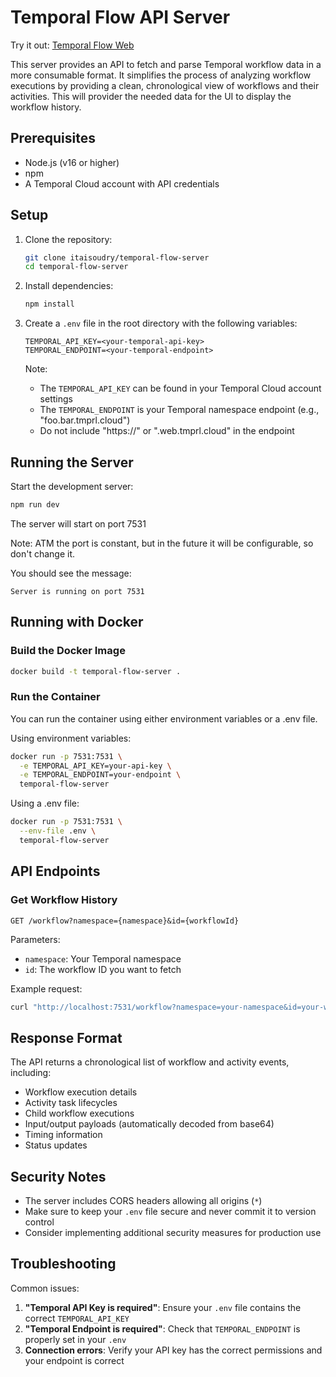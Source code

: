 # Temporal Flow API Server

Try it out: [Temporal Flow Web](https://itaisoudrydry.github.io/temporal-flow-web)

This server provides an API to fetch and parse Temporal workflow data in a more consumable format. It simplifies the process of analyzing workflow executions by providing a clean, chronological view of workflows and their activities.
This will provider the needed data for the UI to display the workflow history.

## Prerequisites

- Node.js (v16 or higher)
- npm
- A Temporal Cloud account with API credentials

## Setup

1. Clone the repository:

   ```bash
   git clone itaisoudry/temporal-flow-server
   cd temporal-flow-server
   ```

2. Install dependencies:

   ```bash
   npm install
   ```

3. Create a `.env` file in the root directory with the following variables:

   ```
   TEMPORAL_API_KEY=<your-temporal-api-key>
   TEMPORAL_ENDPOINT=<your-temporal-endpoint>
   ```

   Note:

   - The `TEMPORAL_API_KEY` can be found in your Temporal Cloud account settings
   - The `TEMPORAL_ENDPOINT` is your Temporal namespace endpoint (e.g., "foo.bar.tmprl.cloud")
   - Do not include "https://" or ".web.tmprl.cloud" in the endpoint

## Running the Server

Start the development server:

```bash
npm run dev
```

The server will start on port 7531

Note: ATM the port is constant, but in the future it will be configurable, so don't change it.

You should see the message:

```
Server is running on port 7531
```

## Running with Docker

### Build the Docker Image

```bash
docker build -t temporal-flow-server .
```

### Run the Container

You can run the container using either environment variables or a .env file.

Using environment variables:

```bash
docker run -p 7531:7531 \
  -e TEMPORAL_API_KEY=your-api-key \
  -e TEMPORAL_ENDPOINT=your-endpoint \
  temporal-flow-server
```

Using a .env file:

```bash
docker run -p 7531:7531 \
  --env-file .env \
  temporal-flow-server
```

## API Endpoints

### Get Workflow History

```
GET /workflow?namespace={namespace}&id={workflowId}
```

Parameters:

- `namespace`: Your Temporal namespace
- `id`: The workflow ID you want to fetch

Example request:

```bash
curl "http://localhost:7531/workflow?namespace=your-namespace&id=your-workflow-id"
```

## Response Format

The API returns a chronological list of workflow and activity events, including:

- Workflow execution details
- Activity task lifecycles
- Child workflow executions
- Input/output payloads (automatically decoded from base64)
- Timing information
- Status updates

## Security Notes

- The server includes CORS headers allowing all origins (`*`)
- Make sure to keep your `.env` file secure and never commit it to version control
- Consider implementing additional security measures for production use

## Troubleshooting

Common issues:

1. **"Temporal API Key is required"**: Ensure your `.env` file contains the correct `TEMPORAL_API_KEY`
2. **"Temporal Endpoint is required"**: Check that `TEMPORAL_ENDPOINT` is properly set in your `.env`
3. **Connection errors**: Verify your API key has the correct permissions and your endpoint is correct
